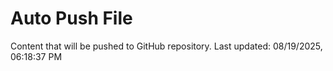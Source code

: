 # Auto Push File

Content that will be pushed to GitHub repository.
Last updated: 08/19/2025, 06:18:37 PM